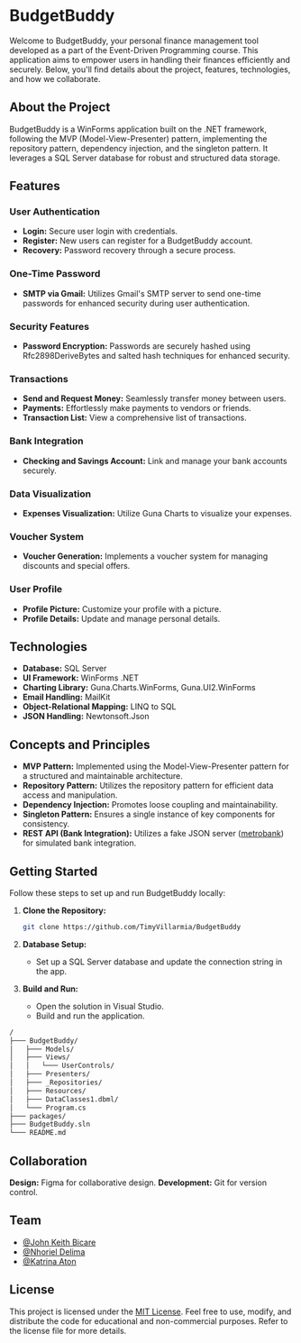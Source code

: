 # BudgetBuddy

Welcome to BudgetBuddy, your personal finance management tool developed as a part of the Event-Driven Programming course. This application aims to empower users in handling their finances efficiently and securely. Below, you'll find details about the project, features, technologies, and how we collaborate.

## About the Project
BudgetBuddy is a WinForms application built on the .NET framework, following the MVP (Model-View-Presenter) pattern, implementing the repository pattern, dependency injection, and the singleton pattern. It leverages a SQL Server database for robust and structured data storage.

## Features

### User Authentication

- **Login:** Secure user login with credentials.
- **Register:** New users can register for a BudgetBuddy account.
- **Recovery:** Password recovery through a secure process.

### One-Time Password

- **SMTP via Gmail:** Utilizes Gmail's SMTP server to send one-time passwords for enhanced security during user authentication.

### Security Features

- **Password Encryption:** Passwords are securely hashed using Rfc2898DeriveBytes and salted hash techniques for enhanced security.

### Transactions
- **Send and Request Money:** Seamlessly transfer money between users.
- **Payments:** Effortlessly make payments to vendors or friends.
- **Transaction List:** View a comprehensive list of transactions.

### Bank Integration
- **Checking and Savings Account:** Link and manage your bank accounts securely.

### Data Visualization
- **Expenses Visualization:** Utilize Guna Charts to visualize your expenses.

### Voucher System

- **Voucher Generation:** Implements a voucher system for managing discounts and special offers.

### User Profile
- **Profile Picture:** Customize your profile with a picture.
- **Profile Details:** Update and manage personal details.

## Technologies

- **Database:** SQL Server
- **UI Framework:** WinForms .NET
- **Charting Library:** Guna.Charts.WinForms, Guna.UI2.WinForms
- **Email Handling:** MailKit
- **Object-Relational Mapping:** LINQ to SQL
- **JSON Handling:** Newtonsoft.Json

## Concepts and Principles
- **MVP Pattern:** Implemented using the Model-View-Presenter pattern for a structured and maintainable architecture.
- **Repository Pattern:** Utilizes the repository pattern for efficient data access and manipulation.
- **Dependency Injection:** Promotes loose coupling and maintainability.
- **Singleton Pattern:** Ensures a single instance of key components for consistency.
- **REST API (Bank Integration):** Utilizes a fake JSON server ([metrobank](https://github.com/TimyVillarmia/metrobank)) for simulated bank integration.

## Getting Started

Follow these steps to set up and run BudgetBuddy locally:

1. **Clone the Repository:**
   ```bash
   git clone https://github.com/TimyVillarmia/BudgetBuddy
   ```

2. **Database Setup:**
   - Set up a SQL Server database and update the connection string in the app.

3. **Build and Run:**
   - Open the solution in Visual Studio.
   - Build and run the application.

```sh
/
├─── BudgetBuddy/                             
│   ├─── Models/
│   ├─── Views/
│   │   └─── UserControls/
│   ├─── Presenters/
│   ├─── _Repositories/
│   ├─── Resources/
│   ├─── DataClasses1.dbml/                   
│   └─── Program.cs
├─── packages/                     
├─── BudgetBuddy.sln
└─── README.md

```

## Collaboration
**Design:** Figma for collaborative design.
**Development:** Git for version control.

## Team
- [@John Keith Bicare](https://github.com/jkBicare)
- [@Nhoriel Delima](https://github.com/localdisk54)
- [@Katrina Aton](https://github.com)

## License

This project is licensed under the [MIT License](LICENSE). Feel free to use, modify, and distribute the code for educational and non-commercial purposes. Refer to the license file for more details.




